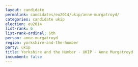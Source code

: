 ```yaml
---
layout: candidate
permalink: candidates/eu2014/ukip/anne-murgatroyd/
categories: candidate ukip
election: eu2014
list-rank: 6
list-rank-ordinal: 6th
person: anne-murgatroyd
region: yorkshire-and-the-humber
party: ukip
title: Yorkshire and the Humber - UKIP - Anne Murgatroyd
incumbent: false
---
```


